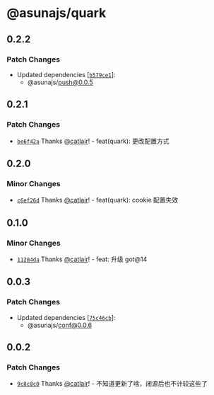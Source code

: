# @asunajs/quark

## 0.2.2

### Patch Changes

- Updated dependencies [[`b579ce1`](https://github.com/yuiasn/asuna/commit/b579ce187d38e7225bf6a6d4655d09b8ccbea757)]:
  - @asunajs/push@0.0.5

## 0.2.1

### Patch Changes

- [`be6f42a`](https://github.com/yuiasn/asuna/commit/be6f42a9cb0a3d5fae1f61fd44a4be310c7f75c1) Thanks [@catlair](https://github.com/catlair)! - feat(quark): 更改配置方式

## 0.2.0

### Minor Changes

- [`c6ef26d`](https://github.com/yuiasn/asuna/commit/c6ef26d3a34bd09803510f4f3f40a0c99c039fa7) Thanks [@catlair](https://github.com/catlair)! - feat(quark): cookie 配置失效

## 0.1.0

### Minor Changes

- [`11284da`](https://github.com/yuiasn/asuna/commit/11284da6a78e8ee0450094b332674212d648e1be) Thanks [@catlair](https://github.com/catlair)! - feat: 升级 got@14

## 0.0.3

### Patch Changes

- Updated dependencies [[`75c46cb`](https://github.com/asunajs/as/commit/75c46cbf4dc1b5ad7d40245479f26f1c553f033c)]:
  - @asunajs/conf@0.0.6

## 0.0.2

### Patch Changes

- [`9c8c8c0`](https://github.com/asunajs/as/commit/9c8c8c01acc71282642a7ffe9f9664f0bb88d239) Thanks [@catlair](https://github.com/catlair)! - 不知道更新了啥，闭源后也不计较这些了
